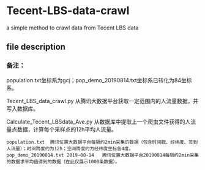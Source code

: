 # Tecent-LBS-data-crawl
a simple method to crawl data from Tecent LBS data

## file description
### 备注：
population.txt坐标系为gcj；pop_demo_20190814.txt坐标系已转化为84坐标系。

Tecent_LBS_data_crawl.py    从腾讯大数据平台获取一定范围内的人流量数据，并写入数据库。

Calculate_Tecent_LBSdata_Ave.py 从数据库中提取上一个爬虫文件获得的人流量点数据，计算每个采样点的12h平均人流量。

    population.txt  腾讯位置大数据平台每隔约2min采集的数据（包含时间戳、经纬度、签到人流量）；时间跨度约为12h；空间跨度约为经纬度坐标各4度。
    pop_demo_20190814.txt 2019-08-14   腾讯位置大数据平台20190814每隔约2min采集的数据求平均值得到的数据（在此仅展示1000条数据）。
